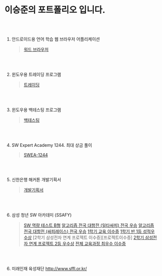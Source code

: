 # 이승준의 포트폴리오 입니다.

<br/><br/>

1. 안드로이드용 언어 학습 웹 브라우저 어플리케이션
   > [워드 브라우저][word]

[word]: https://github.com/tmdwns7809/WordBrowser "word"

<br/><br/>

2. 윈도우용 트레이딩 프로그램
   > [트레이딩][trading]

[trading]: https://github.com/tmdwns7809/BinanceHand "trading"

<br/><br/>

3. 윈도우용 백테스팅 프로그램
   > [백테스팅][back testing]

[back testing]: https://github.com/tmdwns7809/BackTestingFinal "back testing"

<br/><br/>

4. SW Expert Academy 1244. 최대 상금 풀이
   > [SWEA-1244][swea1244]

[swea1244]: https://github.com/tmdwns7809/SWEA_1244 "swea1244"

<br/><br/>

5. 신한은행 해커톤 개발기획서
   > [개발기획서][sinhan]

[sinhan]: https://github.com/tmdwns7809/portfolio/blob/main/%EA%B8%B0%ED%83%80/%EC%8B%A0%ED%95%9C%EC%9D%80%ED%96%89%20%ED%95%B4%EC%BB%A4%ED%86%A4_%EA%B0%9C%EB%B0%9C%EA%B8%B0%ED%9A%8D%EC%84%9C.pdf "sinhan"

<br/><br/>

6. 삼성 청년 SW 아카데미 (SSAFY)
   > [SW 역량 테스트 B형][B형]
   > [알고리즘 전국 대항전 (일타싸피) 전국 우승][일타싸피]
   > [알고리즘 전국 대항전 (싸피레이스) 전국 우승][싸피레이스]
   > [1학기 교육 이수증][1학기이수증]
   > [1학기 반 1등 성적우수상][1학기우수]
   > [2학기 삼성전자 연계 프로젝트 이수증][프로젝트이수증]
   > [2학기 삼성전자 연계 프로젝트 2등 우수상][프로젝트우수상]
   > [전체 교육과정 최우수 이수증][최우수이수증]

[B형]: https://github.com/tmdwns7809/portfolio/blob/main/SSAFY/SW%20%EC%97%AD%EB%9F%89%20%ED%85%8C%EC%8A%A4%ED%8A%B8%20B%ED%98%95.jpg "B형"
[일타싸피]: https://github.com/tmdwns7809/portfolio/blob/main/SSAFY/%EC%9D%BC%ED%83%80%EC%8B%B8%ED%94%BC%20%EA%B2%B0%EA%B3%BC.png "일타싸피"
[싸피레이스]: https://github.com/tmdwns7809/portfolio/blob/main/SSAFY/%EC%8B%B8%ED%94%BC%EB%A0%88%EC%9D%B4%EC%8A%A4%20%EA%B2%B0%EA%B3%BC.png "싸피레이스"
[1학기이수증]: https://github.com/tmdwns7809/portfolio/blob/main/SSAFY/SSAFY%201%ED%95%99%EA%B8%B0%20%EA%B5%90%EC%9C%A1%EC%9D%B4%EC%88%98%EC%A6%9D.jpg "1학기이수증"
[1학기우수]: https://github.com/tmdwns7809/portfolio/blob/main/SSAFY/SSAFY%201%ED%95%99%EA%B8%B0%20%EB%B0%98%201%EB%93%B1%20%EC%9D%B4%EC%88%98%20%EC%A6%9D%EB%AA%85%EC%84%9C.jpg "1학기우수"
[프로젝트우수상]: https://github.com/tmdwns7809/portfolio/blob/main/SSAFY/SSAFY%20%EC%82%BC%EC%84%B1%EC%A0%84%EC%9E%90%20DA%20%EC%82%AC%EC%97%85%EB%B6%80%20%EC%97%B0%EA%B3%84%20%ED%94%84%EB%A1%9C%EC%A0%9D%ED%8A%B8%20%EC%9A%B0%EC%88%98%EC%83%81.jpg "프로젝트우수상"
[최우수이수증]: https://github.com/tmdwns7809/portfolio/blob/main/SSAFY/SSAFY%20%EC%A0%84%EC%B2%B4%20%EA%B5%90%EC%9C%A1%EA%B3%BC%EC%A0%95%20%EC%B5%9C%EC%9A%B0%EC%88%98%20%EC%9D%B4%EC%88%98%20%EC%A6%9D%EB%AA%85%EC%84%9C.jpg "최우수이수증"

<br/><br/>

6. 미래인재 육성재단
   http://www.sffl.or.kr/
